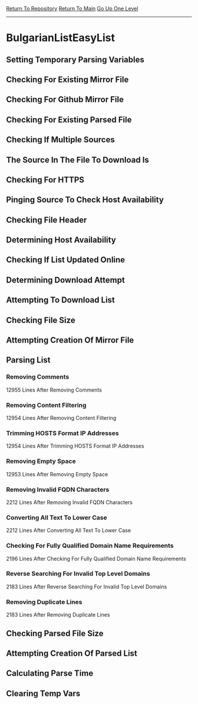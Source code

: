 [Return To Repository](https://github.com/deathbybandaid/piholeparser/)
[Return To Main](https://github.com/deathbybandaid/piholeparser/blob/master/RecentRunLogs/Mainlog.md)
[Go Up One Level](https://github.com/deathbybandaid/piholeparser/blob/master/RecentRunLogs/TopLevelScripts/30-Processing-Blacklists.md)
____________________________________
# BulgarianListEasyList
## Setting Temporary Parsing Variables
## Checking For Existing Mirror File
## Checking For Github Mirror File
## Checking For Existing Parsed File
## Checking If Multiple Sources
## The Source In The File To Download Is
## Checking For HTTPS
## Pinging Source To Check Host Availability
## Checking File Header
## Determining Host Availability
## Checking If List Updated Online
## Determining Download Attempt
## Attempting To Download List
## Checking File Size
## Attempting Creation Of Mirror File
## Parsing List
### Removing Comments
12955 Lines After Removing Comments
### Removing Content Filtering
12954 Lines After Removing Content Filtering
### Trimming HOSTS Format IP Addresses
12954 Lines After Trimming HOSTS Format IP Addresses
### Removing Empty Space
12953 Lines After Removing Empty Space
### Removing Invalid FQDN Characters
2212 Lines After Removing Invalid FQDN Characters
### Converting All Text To Lower Case
2212 Lines After Converting All Text To Lower Case
### Checking For Fully Qualified Domain Name Requirements
2196 Lines After Checking For Fully Qualified Domain Name Requirements
### Reverse Searching For Invalid Top Level Domains
2183 Lines After Reverse Searching For Invalid Top Level Domains
### Removing Duplicate Lines
2183 Lines After Removing Duplicate Lines
## Checking Parsed File Size
## Attempting Creation Of Parsed List
## Calculating Parse Time
## Clearing Temp Vars
